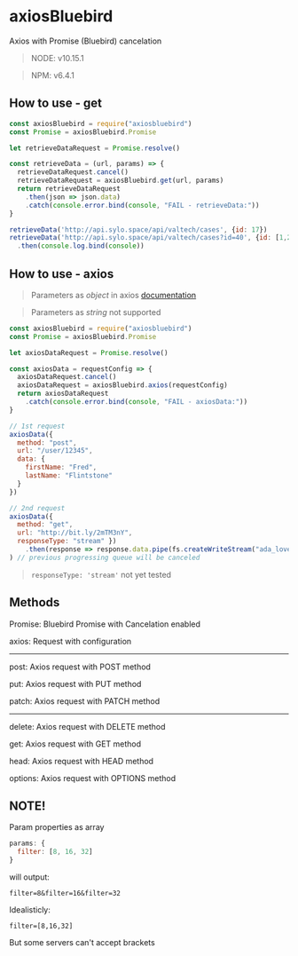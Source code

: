 # axiosBluebird

Axios with Promise (Bluebird) cancelation

> NODE: v10.15.1

> NPM: v6.4.1


## How to use - get

```js
const axiosBluebird = require("axiosbluebird")
const Promise = axiosBluebird.Promise
```

```js
let retrieveDataRequest = Promise.resolve()

const retrieveData = (url, params) => {
  retrieveDataRequest.cancel()
  retrieveDataRequest = axiosBluebird.get(url, params)
  return retrieveDataRequest
    .then(json => json.data)
    .catch(console.error.bind(console, "FAIL - retrieveData:"))
}
```

```js
retrieveData('http://api.sylo.space/api/valtech/cases', {id: 17})
retrieveData('http://api.sylo.space/api/valtech/cases?id=40', {id: [1,2,3]}) // previous progressing queue will cancel
  .then(console.log.bind(console))
```


## How to use - axios

> Parameters as _object_ in axios [documentation](https://www.npmjs.com/package/axios)

> Parameters as _string_ not supported

```js
const axiosBluebird = require("axiosbluebird")
const Promise = axiosBluebird.Promise
```

```js
let axiosDataRequest = Promise.resolve()

const axiosData = requestConfig => {
  axiosDataRequest.cancel()
  axiosDataRequest = axiosBluebird.axios(requestConfig)
  return axiosDataRequest
    .catch(console.error.bind(console, "FAIL - axiosData:"))
}
```

```js
// 1st request
axiosData({
  method: "post",
  url: "/user/12345",
  data: {
    firstName: "Fred",
    lastName: "Flintstone"
  }
})

// 2nd request
axiosData({
  method: "get",
  url: "http://bit.ly/2mTM3nY",
  responseType: "stream" })
    .then(response => response.data.pipe(fs.createWriteStream("ada_lovelace.jpg"))
) // previous progressing queue will be canceled
```

> `responseType: 'stream'` not yet tested


## Methods

Promise: Bluebird Promise with Cancelation enabled

axios: Request with configuration
___

post: Axios request with POST method

put: Axios request with PUT method

patch: Axios request with PATCH method
___

delete: Axios request with DELETE method

get: Axios request with GET method

head: Axios request with HEAD method

options: Axios request with OPTIONS method


## NOTE!

Param properties as array

```js
params: {
  filter: [8, 16, 32]
}
```

will output:

```
filter=8&filter=16&filter=32
```

Idealisticly:

```
filter=[8,16,32]
```

But some servers can't accept brackets
